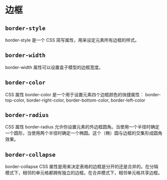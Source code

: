# 边框
## `border-style`
border-style 是一个 CSS 简写属性，用来设定元素所有边框的样式。

## `border-width`
border-width 属性可以设置盒子模型的边框宽度。

## `border-color`
CSS 属性 border-color 是一个用于设置元素四个边框颜色的快捷属性： border-top-color, border-right-color, border-bottom-color, border-left-color

## `border-radius`
CSS 属性 border-radius 允许你设置元素的外边框圆角。当使用一个半径时确定一个圆形，当使用两个半径时确定一个椭圆。这个（椭）圆与边框的交集形成圆角效果。

## `border-collapse`
border-collapse CSS 属性是用来决定表格的边框是分开的还是合并的。在分隔模式下，相邻的单元格都拥有独立的边框。在合并模式下，相邻单元格共享边框。

